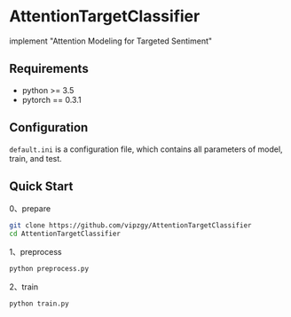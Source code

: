 # AttentionTargetClassifier
implement "Attention Modeling for Targeted Sentiment"

## Requirements
 - python >= 3.5
 - pytorch == 0.3.1

## Configuration
`default.ini` is a configuration file, which contains all parameters of model, train, and test.

## Quick Start
0、prepare
```bash
git clone https://github.com/vipzgy/AttentionTargetClassifier
cd AttentionTargetClassifier
```
1、preprocess
```python
python preprocess.py
```
2、train
```python
python train.py
```